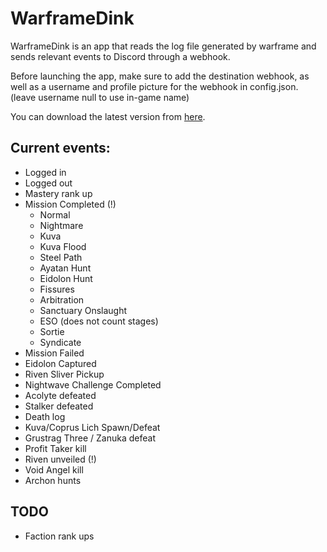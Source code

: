 # WarframeDink

WarframeDink is an app that reads the log file generated by warframe and sends relevant events to Discord through a webhook.

Before launching the app, make sure to add the destination webhook, as well as a username and profile picture for the webhook in config.json. (leave username null to use in-game name)

You can download the latest version from [here](https://github.com/Foretack/WarframeDink/releases).


## Current events:

- Logged in
- Logged out
- Mastery rank up
- Mission Completed (!)
    * Normal
    * Nightmare
    * Kuva
    * Kuva Flood
    * Steel Path
    * Ayatan Hunt
    * Eidolon Hunt
    * Fissures
    * Arbitration
    * Sanctuary Onslaught
    * ESO (does not count stages)
    * Sortie
    * Syndicate
- Mission Failed
- Eidolon Captured
- Riven Sliver Pickup
- Nightwave Challenge Completed
- Acolyte defeated
- Stalker defeated
- Death log
- Kuva/Coprus Lich Spawn/Defeat
- Grustrag Three / Zanuka defeat
- Profit Taker kill
- Riven unveiled (!)
- Void Angel kill
- Archon hunts

## TODO

- Faction rank ups